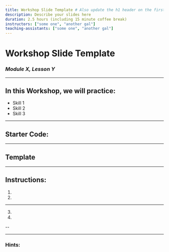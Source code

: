 ```yaml
---
title: Workshop Slide Template # Also update the h1 header on the first slide to the same name
description: Describe your slides here
duration: 2.5 hours (including 15 minute coffee break)
instructors: ["some one", "another gal"]
teaching-assistants: ["some one", "another gal"]
---
```


<!---
**********
**********
A Workshop is an instructor-lead experience that individual students follow-along with them on.
**********
**********
--->

# Workshop Slide Template

### _Module X, Lesson Y_

---

## In this Workshop, we will practice:

<!--- Insert Skills that are being practiced. Simple syntax is fine, e.g., "Using pallets." "Building a hash function"--->

- Skill 1
- Skill 2
- Skill 3

---

## Starter Code:

<!---
If there is any starter code that is needed for this exercise, please insert a link to it here:
- Source from a dedicated repo
- Source included in `assets/code/...` directory of this repo
- A Jupyter notebook, see templates in `content-templates/jupyter-notebooks`
--->

---

## Template

<!---
If there is any kind of template that learners are filling in to complete this workshop, link to it here.

If you want to use Rust code outside of the Substrate context, you may want to use a EvCxR template.

If you want to use Substrate or other proprietary tools,
--->

---

## Instructions:

<!---
Write numeric instructions in the order that the instructor will complete them.
Put 1-2 steps on each slide.

Use language that is as direct and straightforward as possible for each instruction.
Consider starting each instruction with a verb (e.g., "Open the XXX file", "Call the XXX API").

If any particular instruction is complicated, use multiple sentences or insert an image.

For the last instruction, clarify what 'success' looks like at the end of the workshop.
--->

1.
2.

---

3.
4.

--

---

### Hints:

<!--- Add hints for any instructions or steps that are particularly complicated. Hints should not entirely provide the answer, but should provide a reference point for users to find the answer. --->

<!-- Solutions should be provided **in a seporate branch** within this repository. -->
